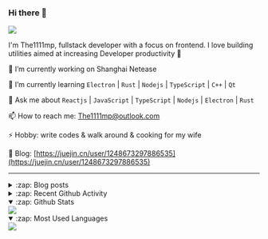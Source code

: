 ### Hi there 👋

![](https://komarev.com/ghpvc/?username=1111mp&color=green)

I'm The1111mp, fullstack developer with a focus on frontend. I love building utilities aimed at increasing Developer productivity 🙌

🔭 I’m currently working on Shanghai Netease

🌱 I’m currently learning `Electron` | `Rust` | `Nodejs` | `TypeScript` | `C++` | `Qt`

💬 Ask me about `Reactjs` | `JavaScript` | `TypeScript` | `Nodejs` | `Electron` | `Rust`

📫 How to reach me: <a href="mailto:The1111mp@outlook.com">The1111mp@outlook.com</a>

⚡ Hobby: write codes & walk around & cooking for my wife

📖 Blog: [https://juejin.cn/user/1248673297886535](https://juejin.cn/user/1248673297886535)

***

<details>
  <summary>:zap: Blog posts</summary>

  - [这里有从零开始构建现代化前端UI组件库所需要的一切](https://juejin.cn/post/7324011329883045915)
  - [使用 nvm-desktop 轻松安装和管理多个 node 版本](https://juejin.cn/post/7267791228872179727)
  - [Electron 中集成 SQLite3 数据库的最佳实践](https://juejin.cn/post/7202807471881306172)
  - [从0开发IM，单聊群聊在线离线消息以及消息的已读未读功能](https://juejin.cn/post/7202583557751865401)
  - [Electron（网页）中实现接近微信消息发送体验的消息输入框及界面](https://juejin.cn/post/7252505446396575781)
  - [Qt中基于QWebEngineView和QWebChannel实现与web的交互](https://juejin.cn/post/7238423148555501629)
</details>

<details>
  <summary>:zap: Recent Github Activity</summary>

  <!--START_SECTION:activity-->
1. 🗣 Commented on [#117](https://github.com/1111mp/nvm-desktop/issues/117#issuecomment-2370359084) in [1111mp/nvm-desktop](https://github.com/1111mp/nvm-desktop)
2. 🗣 Commented on [#117](https://github.com/1111mp/nvm-desktop/issues/117#issuecomment-2370262341) in [1111mp/nvm-desktop](https://github.com/1111mp/nvm-desktop)
3. 🗣 Commented on [#117](https://github.com/1111mp/nvm-desktop/issues/117#issuecomment-2370039094) in [1111mp/nvm-desktop](https://github.com/1111mp/nvm-desktop)
4. 🗣 Commented on [#116](https://github.com/1111mp/nvm-desktop/issues/116#issuecomment-2367093085) in [1111mp/nvm-desktop](https://github.com/1111mp/nvm-desktop)
5. 🗣 Commented on [#115](https://github.com/1111mp/nvm-desktop/issues/115#issuecomment-2364955519) in [1111mp/nvm-desktop](https://github.com/1111mp/nvm-desktop)
6. 🗣 Commented on [#113](https://github.com/1111mp/nvm-desktop/issues/113#issuecomment-2357678531) in [1111mp/nvm-desktop](https://github.com/1111mp/nvm-desktop)
7. 🗣 Commented on [#23](https://github.com/1111mp/nvm-desktop/issues/23#issuecomment-2357643884) in [1111mp/nvm-desktop](https://github.com/1111mp/nvm-desktop)
8. 🗣 Commented on [#114](https://github.com/1111mp/nvm-desktop/issues/114#issuecomment-2357388715) in [1111mp/nvm-desktop](https://github.com/1111mp/nvm-desktop)
9. 🗣 Commented on [#109](https://github.com/1111mp/nvm-desktop/issues/109#issuecomment-2350937963) in [1111mp/nvm-desktop](https://github.com/1111mp/nvm-desktop)
10. 🗣 Commented on [#112](https://github.com/1111mp/nvm-desktop/issues/112#issuecomment-2348691024) in [1111mp/nvm-desktop](https://github.com/1111mp/nvm-desktop)
  <!--END_SECTION:activity-->
</details>

<details open>
  <summary>:zap: Github Stats</summary>

  <img align="center" src="https://github-readme-stats-sigma-five.vercel.app/api?username=1111mp&show_icons=true&hide_border=true&theme=gruvbox" />
</details>

<details open>
  <summary>:zap: Most Used Languages</summary>

  <img align="center" src="https://github-readme-stats-sigma-five.vercel.app/api/top-langs/?username=1111mp&layout=compact&show_icons=true&hide_border=true&theme=gruvbox" />
</details>


<!--
**1111mp/1111mp** is a ✨ _special_ ✨ repository because its `README.md` (this file) appears on your GitHub profile.

Here are some ideas to get you started:

- 🔭 I’m currently working on ...
- 🌱 I’m currently learning ...
- 👯 I’m looking to collaborate on ...
- 🤔 I’m looking for help with ...
- 💬 Ask me about ...
- 📫 How to reach me: ...
- 😄 Pronouns: ...
- ⚡ Fun fact: ...
-->
